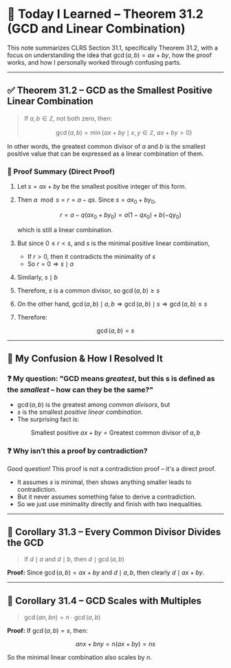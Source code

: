 <script type="text/javascript" async
  src="https://cdn.jsdelivr.net/npm/mathjax@3/es5/tex-mml-chtml.js">
</script>


# 📘 Today I Learned – Theorem 31.2 (GCD and Linear Combination)

This note summarizes CLRS Section 31.1, specifically Theorem 31.2, with a focus on understanding the idea that $\gcd(a, b) = ax + by$, how the proof works, and how I personally worked through confusing parts.

---

## ✅ Theorem 31.2 – GCD as the Smallest Positive Linear Combination

> If $a, b \in \mathbb{Z}$, not both zero, then:
>
> $$
> \gcd(a, b) = \min\{ ax + by \mid x, y \in \mathbb{Z},\ ax + by > 0 \}
> $$

In other words, the greatest common divisor of $a$ and $b$ is the smallest positive value that can be expressed as a linear combination of them.

### 🧠 Proof Summary (Direct Proof)

1. Let $s = ax + by$ be the smallest positive integer of this form.
2. Then $a \mod s = r = a - qs$. Since $s = ax_0 + by_0$,

   $$
   r = a - q(ax_0 + by_0) = a(1 - qx_0) + b(-qy_0)
   $$

   which is still a linear combination.
3. But since $0 \le r < s$, and $s$ is the minimal positive linear combination,

   * If $r > 0$, then it contradicts the minimality of $s$
   * So $r = 0 \Rightarrow s \mid a$
4. Similarly, $s \mid b$
5. Therefore, $s$ is a common divisor, so $\gcd(a, b) \ge s$
6. On the other hand, $\gcd(a, b) \mid a, b \Rightarrow \gcd(a, b) \mid s \Rightarrow \gcd(a, b) \le s$
7. Therefore:

$$
\gcd(a, b) = s
$$

---

## 🤯 My Confusion & How I Resolved It

### ❓ My question: "GCD means *greatest*, but this s is defined as the *smallest* – how can they be the same?"

* $\gcd(a, b)$ is the greatest among *common divisors*, but
* $s$ is the smallest *positive linear combination*.
* The surprising fact is:

$$
\text{Smallest positive } ax + by = \text{Greatest common divisor of } a, b
$$

### ❓ Why isn’t this a proof by contradiction?

Good question! This proof is not a contradiction proof – it's a direct proof.

* It assumes $s$ is minimal, then shows anything smaller leads to contradiction.
* But it never assumes something false to derive a contradiction.
* So we just use minimality directly and finish with two inequalities.

---

## 📌 Corollary 31.3 – Every Common Divisor Divides the GCD

> If $d \mid a$ and $d \mid b$, then $d \mid \gcd(a, b)$

**Proof:** Since $\gcd(a, b) = ax + by$ and $d \mid a, b$, then clearly $d \mid ax + by$.

---

## 📌 Corollary 31.4 – GCD Scales with Multiples

> $\gcd(an, bn) = n \cdot \gcd(a, b)$

**Proof:** If $\gcd(a, b) = s$, then:

$$
anx + bny = n(ax + by) = ns
$$

So the minimal linear combination also scales by $n$.

